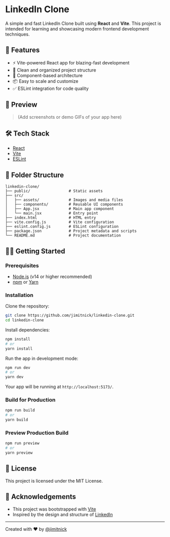 # LinkedIn Clone

A simple and fast LinkedIn Clone built using **React** and **Vite**. This project is intended for learning and showcasing modern frontend development techniques.

## 🚀 Features

- ⚡ Vite-powered React app for blazing-fast development
- 🧠 Clean and organized project structure
- 📁 Component-based architecture
- 📦 Easy to scale and customize
- ✅ ESLint integration for code quality

## 📸 Preview

> (Add screenshots or demo GIFs of your app here)

## 🛠 Tech Stack

- [React](https://reactjs.org/)
- [Vite](https://vitejs.dev/)
- [ESLint](https://eslint.org/)

## 📂 Folder Structure

```
linkedin-clone/
├── public/                 # Static assets
├── src/
│   ├── assets/             # Images and media files
│   ├── components/         # Reusable UI components
│   ├── App.jsx             # Main app component
│   └── main.jsx            # Entry point
├── index.html              # HTML entry
├── vite.config.js          # Vite configuration
├── eslint.config.js        # ESLint configuration
├── package.json            # Project metadata and scripts
└── README.md               # Project documentation
```

## 🧑‍💻 Getting Started

### Prerequisites

- [Node.js](https://nodejs.org/) (v14 or higher recommended)
- [npm](https://www.npmjs.com/) or [Yarn](https://yarnpkg.com/)

### Installation

Clone the repository:

```bash
git clone https://github.com/jimitnick/linkedin-clone.git
cd linkedin-clone
```

Install dependencies:

```bash
npm install
# or
yarn install
```

Run the app in development mode:

```bash
npm run dev
# or
yarn dev
```

Your app will be running at `http://localhost:5173/`.

### Build for Production

```bash
npm run build
# or
yarn build
```

### Preview Production Build

```bash
npm run preview
# or
yarn preview
```

## 📄 License

This project is licensed under the MIT License.

## 🙌 Acknowledgements

- This project was bootstrapped with [Vite](https://vitejs.dev/)
- Inspired by the design and structure of [LinkedIn](https://linkedin.com)

---

Created with ❤️ by [@jimitnick](https://github.com/jimitnick)
